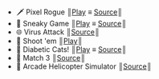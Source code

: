 - 🗡️ Pixel Rogue  ║[Play](https://thythal.itch.io/pixel-rogue) ≡ [Source](https://github.com/ThyThal/Pixel-Rogue)║
- 🤫 Sneaky Game ║[Play](https://thythal.itch.io/sneaky-game) ≡ [Source](https://github.com/ThyThal/Sneaky-Game--Lunes-)║
- 🌐 Virus Attack  ║[Source](https://github.com/ThyThal/Virus-Attack)║
- 🔫 Shoot 'em  ║[Play](https://thythal.itch.io/shoot-em)║
- 🍬 Diabetic Cats!  ║[Play](https://thythal.itch.io/diabetic-cats) ≡ [Source](https://gitlab.com/ThyThal/ioo-juego-de-gatos)║
- 💎 Match 3  ║[Source](https://github.com/ThyThal/Match-3-Chained-Edition)║
- 🚁 Arcade Helicopter Simulator  ║[Source](https://github.com/ThyThal/MSVJ-2-Helicoptero)║
